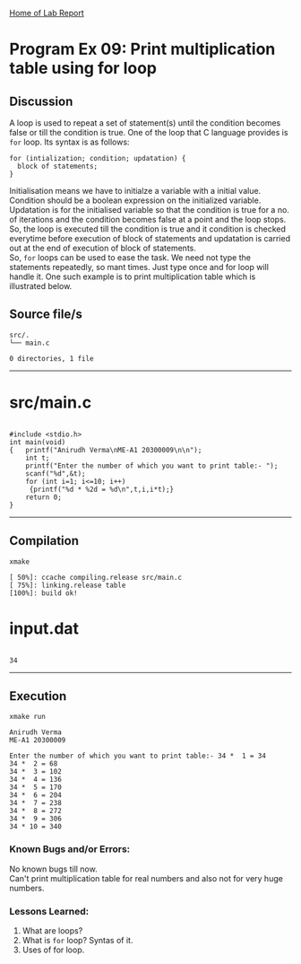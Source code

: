[Home of Lab Report](../lab.html)

# Program Ex 09: Print multiplication table using for loop

## Discussion

A loop is used to repeat a set of statement(s) until the condition becomes false or till the condition is true. One of the loop that C language provides is `for` loop. Its syntax is as follows:  

```
for (intialization; condition; updatation) {
  block of statements;
}
```
Initialisation means we have to initialze a variable with a initial value. Condition should be a boolean expression on the initialized variable. Updatation is for the initialised variable so that the condition is true for a no. of iterations and the condition becomes false at a point and the loop stops. So, the loop is executed till the condition is true and it condition is checked everytime before execution of block of statements and updatation is carried out at the end of execution of block of statements.  
So, `for` loops can be used to ease the task. We need not type the statements repeatedly, so mant times. Just type once and for loop will handle it. One such example is to print multiplication table which is illustrated below.

## Source file/s

```
src/.
└── main.c

0 directories, 1 file
```

---


# src/main.c

```

#include <stdio.h>
int main(void)
{   printf("Anirudh Verma\nME-A1 20300009\n\n");
    int t;
    printf("Enter the number of which you want to print table:- ");
    scanf("%d",&t);
    for (int i=1; i<=10; i++)
     {printf("%d * %2d = %d\n",t,i,i*t);}
    return 0;
}

```

---

## Compilation

```
xmake

[ 50%]: ccache compiling.release src/main.c
[ 75%]: linking.release table
[100%]: build ok!

```

# input.dat

```

34

```

---


## Execution
```
xmake run

Anirudh Verma
ME-A1 20300009

Enter the number of which you want to print table:- 34 *  1 = 34
34 *  2 = 68
34 *  3 = 102
34 *  4 = 136
34 *  5 = 170
34 *  6 = 204
34 *  7 = 238
34 *  8 = 272
34 *  9 = 306
34 * 10 = 340

```

### Known Bugs and/or Errors:

No known bugs till now.  
Can't print multiplication table for real numbers and also not for very huge numbers.

### Lessons Learned:

1. What are loops?
2. What is `for` loop? Syntas of it.
3. Uses of for loop.
